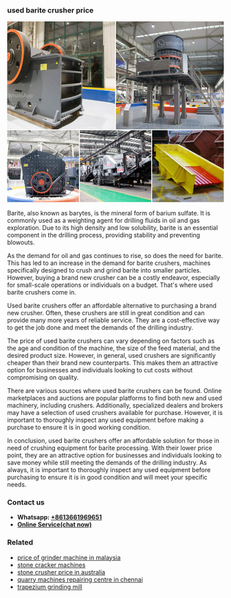 <h3>used barite crusher price</h3><img src='1708309009.jpg' alt=''><p>Barite, also known as barytes, is the mineral form of barium sulfate. It is commonly used as a weighting agent for drilling fluids in oil and gas exploration. Due to its high density and low solubility, barite is an essential component in the drilling process, providing stability and preventing blowouts.</p><p>As the demand for oil and gas continues to rise, so does the need for barite. This has led to an increase in the demand for barite crushers, machines specifically designed to crush and grind barite into smaller particles. However, buying a brand new crusher can be a costly endeavor, especially for small-scale operations or individuals on a budget. That's where used barite crushers come in.</p><p>Used barite crushers offer an affordable alternative to purchasing a brand new crusher. Often, these crushers are still in great condition and can provide many more years of reliable service. They are a cost-effective way to get the job done and meet the demands of the drilling industry.</p><p>The price of used barite crushers can vary depending on factors such as the age and condition of the machine, the size of the feed material, and the desired product size. However, in general, used crushers are significantly cheaper than their brand new counterparts. This makes them an attractive option for businesses and individuals looking to cut costs without compromising on quality.</p><p>There are various sources where used barite crushers can be found. Online marketplaces and auctions are popular platforms to find both new and used machinery, including crushers. Additionally, specialized dealers and brokers may have a selection of used crushers available for purchase. However, it is important to thoroughly inspect any used equipment before making a purchase to ensure it is in good working condition.</p><p>In conclusion, used barite crushers offer an affordable solution for those in need of crushing equipment for barite processing. With their lower price point, they are an attractive option for businesses and individuals looking to save money while still meeting the demands of the drilling industry. As always, it is important to thoroughly inspect any used equipment before purchasing to ensure it is in good condition and will meet your specific needs.</p><h3>Contact us</h3><ul><li><strong>Whatsapp:&nbsp;<a href="https://wa.me/8613661969651">+8613661969651</a></strong></li><li><a href="https://swt.shibang-china.com/?git&amp;zhl&amp;used barite crusher price"><strong>Online Service(chat now)</strong></a></li></ul><h3>Related</h3><ul><li><a href='price of grinder machine in malaysia.md'>price of grinder machine in malaysia</a></li><li><a href='stone cracker machines.md'>stone cracker machines</a></li><li><a href='stone crusher price in australia.md'>stone crusher price in australia</a></li><li><a href='quarry machines repairing centre in chennai.md'>quarry machines repairing centre in chennai</a></li><li><a href='trapezium grinding mill.md'>trapezium grinding mill</a></li></ul>